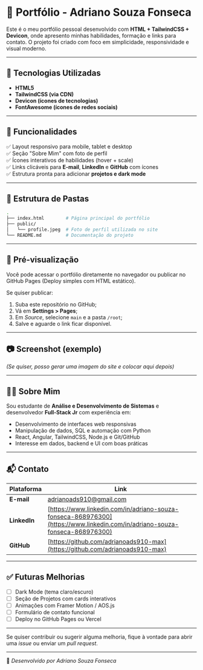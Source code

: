 
# 💼 Portfólio - Adriano Souza Fonseca

Este é o meu portfólio pessoal desenvolvido com **HTML + TailwindCSS + Devicon**, onde apresento minhas habilidades, formação e links para contato. O projeto foi criado com foco em simplicidade, responsividade e visual moderno.

---

## 🚀 Tecnologias Utilizadas

- **HTML5**
- **TailwindCSS (via CDN)**
- **Devicon (ícones de tecnologias)**
- **FontAwesome (ícones de redes sociais)**

---

## 📌 Funcionalidades

✅ Layout responsivo para mobile, tablet e desktop  
✅ Seção "Sobre Mim" com foto de perfil  
✅ Ícones interativos de habilidades (hover + scale)  
✅ Links clicáveis para **E-mail**, **LinkedIn** e **GitHub** com ícones  
✅ Estrutura pronta para adicionar **projetos e dark mode**

---

## 📁 Estrutura de Pastas

```bash
.
├── index.html        # Página principal do portfólio
├── public/
│   └── profile.jpeg  # Foto de perfil utilizada no site
└── README.md         # Documentação do projeto
````

---

## 🎨 Pré-visualização

Você pode acessar o portfólio diretamente no navegador ou publicar no GitHub Pages (Deploy simples com HTML estático).

Se quiser publicar:

1. Suba este repositório no GitHub;
2. Vá em **Settings > Pages**;
3. Em *Source*, selecione `main` e a pasta `/root`;
4. Salve e aguarde o link ficar disponível.

---

## 📷 Screenshot (exemplo)

*(Se quiser, posso gerar uma imagem do site e colocar aqui depois)*

---

## 👨‍💻 Sobre Mim

Sou estudante de **Análise e Desenvolvimento de Sistemas** e desenvolvedor **Full-Stack Jr** com experiência em:

* Desenvolvimento de interfaces web responsivas
* Manipulação de dados, SQL e automação com Python
* React, Angular, TailwindCSS, Node.js e Git/GitHub
* Interesse em dados, backend e UI com boas práticas

---

## 📬 Contato

| Plataforma   | Link                                                                                                                       |
| ------------ | -------------------------------------------------------------------------------------------------------------------------- |
| **E-mail**   | [adrianoads910@gmail.com](mailto:adrianoads910@gmail.com)                                                                  |
| **LinkedIn** | [https://www.linkedin.com/in/adriano-souza-fonseca-868976300](https://www.linkedin.com/in/adriano-souza-fonseca-868976300) |
| **GitHub**   | [https://github.com/adrianoads910-max](https://github.com/adrianoads910-max)                                               |

---

## ✅ Futuras Melhorias

* [ ] Dark Mode (tema claro/escuro)
* [ ] Seção de Projetos com cards interativos
* [ ] Animações com Framer Motion / AOS.js
* [ ] Formulário de contato funcional
* [ ] Deploy no GitHub Pages ou Vercel

---

Se quiser contribuir ou sugerir alguma melhoria, fique à vontade para abrir uma *issue* ou enviar um *pull request*.

---

💙 *Desenvolvido por Adriano Souza Fonseca*
